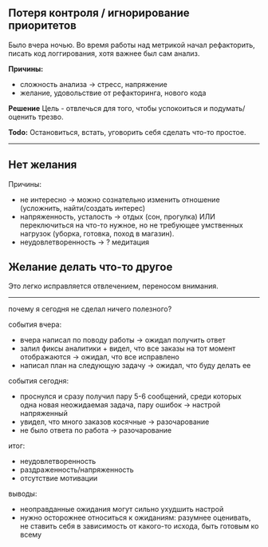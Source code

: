## Потеря контроля / игнорирование приоритетов

Было вчера ночью. Во время работы над метрикой начал рефакторить, писать код логгирования, хотя важнее был сам анализ.

**Причины:**
- сложность анализа -> стресс, напряжение
- желание, удовольствие от рефакторинга, нового кода

**Решение**
Цель - отвлечься для того, чтобы успокоиться и подумать/оценить трезво. 

**Todo:** Остановиться, встать, уговорить себя сделать что-то простое.

---

## Нет желания 

Причины:
- не интересно -> можно сознательно изменить отношение (усложнить, найти/создать интерес)
- напряженность, усталость -> отдых (сон, прогулка) ИЛИ переключиться на что-то нужное, но не требующее умственных нагрузок (уборка, готовка, поход в магазин).
- неудовлетворенность -> ? медитация


## Желание делать что-то другое

Это легко исправляется отвлечением, переносом внимания.

---

почему я сегодня не сделал ничего полезного?

события вчера:
- вчера написал по поводу работы -> ожидал получить ответ
- залил фиксы аналитики + видел, что все заказы на тот момент отображаются -> ожидал, что все исправлено
- написал план на следующую задачу -> ожидал, что буду делать ее


события сегодня:
- проснулся и сразу получил пару 5-6 сообщений, среди которых одна новая неожидаемая задача, пару ошибок -> настрой напряженный
- увидел, что много заказов косячные -> разочарование
- не было ответа по работа -> разочарование

итог:
- неудовлетворенность
- раздраженность/напряженность
- отсутствие мотивации

выводы:
- неоправданные ожидания могут сильно ухудшить настрой
- нужно осторожнее относиться к ожиданиям: разумнее оценивать, не ставить себя в зависимость от какого-то исхода, быть готовым ко всему
